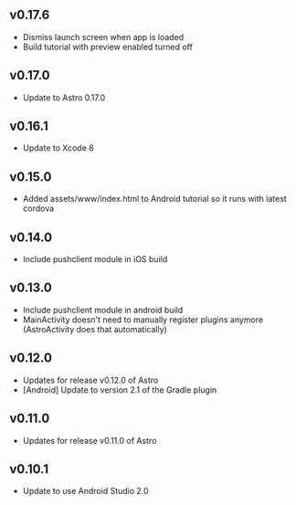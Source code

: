 ## v0.17.6
- Dismiss launch screen when app is loaded
- Build tutorial with preview enabled turned off

## v0.17.0
- Update to Astro 0.17.0

## v0.16.1
- Update to Xcode 8

## v0.15.0
- Added assets/www/index.html to Android tutorial so it runs with latest cordova

## v0.14.0
- Include pushclient module in iOS build

## v0.13.0
- Include pushclient module in android build
- MainActivity doesn't need to manually register plugins anymore (AstroActivity does that automatically)

## v0.12.0
- Updates for release v0.12.0 of Astro
- [Android] Update to version 2.1 of the Gradle plugin

## v0.11.0
- Updates for release v0.11.0 of Astro

## v0.10.1
- Update to use Android Studio 2.0
